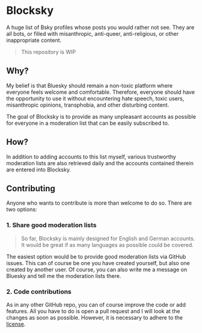 # Blocksky

A huge list of Bsky profiles whose posts you would rather not see. They are all bots, or filled with misanthropic, anti-queer, anti-religious, or other inappropriate content.

> This repository is WIP

## Why?

My belief is that Bluesky should remain a non-toxic platform where everyone feels welcome and comfortable. Therefore, everyone should have the opportunity to use it without encountering hate speech, toxic users, misanthropic opinions, transphobia, and other disturbing content.

The goal of Blocksky is to provide as many unpleasant accounts as possible for everyone in a moderation list that can be easily subscribed to.

## How?

In addition to adding accounts to this list myself, various trustworthy moderation lists are also retrieved daily and the accounts contained therein are entered into Blocksky.

## Contributing

Anyone who wants to contribute is more than welcome to do so. There are two options:

### 1. Share good moderation lists

> So far, Blocksky is mainly designed for English and German accounts. It would be great if as many languages ​​as possible could be covered.

The easiest option would be to provide good moderation lists via GitHub issues. This can of course be one you have created yourself, but also one created by another user. Of course, you can also write me a message on Bluesky and tell me the moderation lists there.

### 2. Code contributions

As in any other GitHub repo, you can of course improve the code or add features. All you have to do is open a pull request and I will look at the changes as soon as possible. However, it is necessary to adhere to the [license](https://github.com/nandolawson/Blocksky/blob/main/LICENSE).
